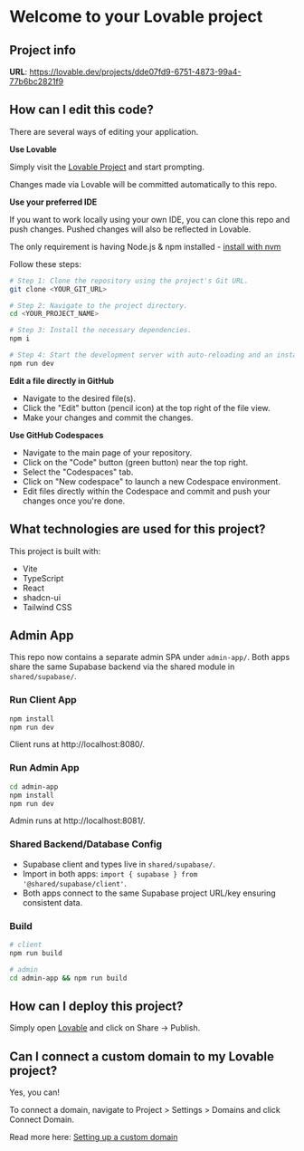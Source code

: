 # Welcome to your Lovable project

## Project info

**URL**: https://lovable.dev/projects/dde07fd9-6751-4873-99a4-77b6bc2821f9

## How can I edit this code?

There are several ways of editing your application.

**Use Lovable**

Simply visit the [Lovable Project](https://lovable.dev/projects/dde07fd9-6751-4873-99a4-77b6bc2821f9) and start prompting.

Changes made via Lovable will be committed automatically to this repo.

**Use your preferred IDE**

If you want to work locally using your own IDE, you can clone this repo and push changes. Pushed changes will also be reflected in Lovable.

The only requirement is having Node.js & npm installed - [install with nvm](https://github.com/nvm-sh/nvm#installing-and-updating)

Follow these steps:

```sh
# Step 1: Clone the repository using the project's Git URL.
git clone <YOUR_GIT_URL>

# Step 2: Navigate to the project directory.
cd <YOUR_PROJECT_NAME>

# Step 3: Install the necessary dependencies.
npm i

# Step 4: Start the development server with auto-reloading and an instant preview.
npm run dev
```

**Edit a file directly in GitHub**

- Navigate to the desired file(s).
- Click the "Edit" button (pencil icon) at the top right of the file view.
- Make your changes and commit the changes.

**Use GitHub Codespaces**

- Navigate to the main page of your repository.
- Click on the "Code" button (green button) near the top right.
- Select the "Codespaces" tab.
- Click on "New codespace" to launch a new Codespace environment.
- Edit files directly within the Codespace and commit and push your changes once you're done.

## What technologies are used for this project?

This project is built with:

- Vite
- TypeScript
- React
- shadcn-ui
- Tailwind CSS

## Admin App

This repo now contains a separate admin SPA under `admin-app/`. Both apps share the same Supabase backend via the shared module in `shared/supabase/`.

### Run Client App

```bash
npm install
npm run dev
```

Client runs at http://localhost:8080/.

### Run Admin App

```bash
cd admin-app
npm install
npm run dev
```

Admin runs at http://localhost:8081/.

### Shared Backend/Database Config

- Supabase client and types live in `shared/supabase/`.
- Import in both apps: `import { supabase } from '@shared/supabase/client'`.
- Both apps connect to the same Supabase project URL/key ensuring consistent data.

### Build

```bash
# client
npm run build

# admin
cd admin-app && npm run build
```

## How can I deploy this project?

Simply open [Lovable](https://lovable.dev/projects/dde07fd9-6751-4873-99a4-77b6bc2821f9) and click on Share -> Publish.

## Can I connect a custom domain to my Lovable project?

Yes, you can!

To connect a domain, navigate to Project > Settings > Domains and click Connect Domain.

Read more here: [Setting up a custom domain](https://docs.lovable.dev/tips-tricks/custom-domain#step-by-step-guide)
